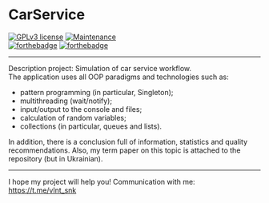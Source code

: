 # CarService

 [![GPLv3 license](https://img.shields.io/badge/License-GPLv3-blue.svg)](http://perso.crans.org/besson/LICENSE.html)
 [![Maintenance](https://img.shields.io/badge/Maintained%3F-yes-green.svg)](https://GitHub.com/Naereen/StrapDown.js/graphs/commit-activity)  
 [![forthebadge](https://forthebadge.com/images/badges/made-with-java.svg)](https://forthebadge.com)
[![forthebadge](https://forthebadge.com/images/badges/built-with-love.svg)](https://forthebadge.com)

 ---
 
Description project: Simulation of car service workflow.  
The application uses all OOP paradigms and technologies such as: 
  * pattern programming (in particular, Singleton);
  * multithreading (wait/notify);
  * input/output to the console and files;
  * calculation of random variables;
  * collections (in particular, queues and lists).
  
In addition, there is a conclusion full of information, statistics and quality recommendations. Also, my term paper on this topic is attached to the repository (but in Ukrainian).

---

I hope my project will help you! Communication with me: https://t.me/vlnt_snk
